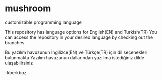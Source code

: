 # mushroom
customizable programming language

This repository has language options for English(EN) and Turkish(TR)
You can access the repository in your desired language by checking out the branches

Bu yazılım havuzunun İngilizce(EN) ve Türkçe(TR) için dil seçenekleri bulunmakta
Yazılım havuzunun dallarından yazılıma istediğiniz dilde ulaşabilirsiniz

-kberkboz
